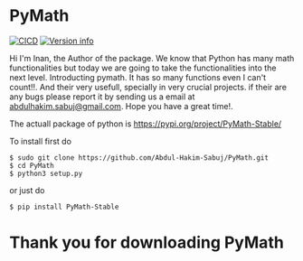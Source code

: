 # PyMath

[![CICD](https://github.com/sharkdp/fd/actions/workflows/CICD.yml/badge.svg)](https://github.com/sharkdp/fd/actions/workflows/CICD.yml)
[![Version info](https://img.shields.io/crates/v/fd-find.svg)](https://crates.io/crates/fd-find)

Hi I'm Inan, the Author of the package. We know that Python has many math functionalities but today we are going to take the functionalities into the next level. Introducting pymath. It has so many functions even I can't count!!. And their very usefull, specially in very crucial projects. if their are any bugs please report it by sending us a email at <abdulhakim.sabuj@gmail.com>. Hope you have a great time!.

The actuall package of python is <https://pypi.org/project/PyMath-Stable/>

To install first do

```
$ sudo git clone https://github.com/Abdul-Hakim-Sabuj/PyMath.git
$ cd PyMath
$ python3 setup.py
```

or just do

```
$ pip install PyMath-Stable
```


# Thank you for downloading PyMath
